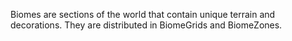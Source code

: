 Biomes are sections of the world that contain unique terrain and decorations. They are distributed in BiomeGrids and
BiomeZones.
